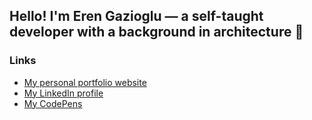 ## Hello! I'm Eren Gazioglu — a self-taught developer with a background in architecture 👋

### Links

- [My personal portfolio website](https://erengazioglu.com)
- [My LinkedIn profile](https://www.linkedin.com/in/erengazioglu/)
- [My CodePens](https://codepen.io/pompyproductions)

<!--
**pompyproductions/pompyproductions** is a ✨ _special_ ✨ repository because its `README.md` (this file) appears on your GitHub profile.

Here are some ideas to get you started:

- 🔭 I’m currently working on ...
- 🌱 I’m currently learning ...
- 👯 I’m looking to collaborate on ...
- 🤔 I’m looking for help with ...
- 💬 Ask me about ...
- 📫 How to reach me: ...
- 😄 Pronouns: ...
- ⚡ Fun fact: ...
-->
